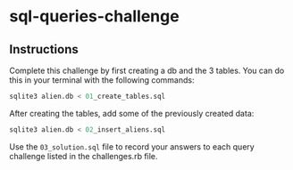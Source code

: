# sql-queries-challenge

## Instructions

Complete this challenge by first creating a db and the 3 tables. You can do this in your terminal with the following commands: 

```sql
sqlite3 alien.db < 01_create_tables.sql
```

After creating the tables, add some of the previously created data: 
```sql
sqlite3 alien.db < 02_insert_aliens.sql
```

Use the `03_solution.sql` file to record your answers to each query challenge listed in the challenges.rb file. 

